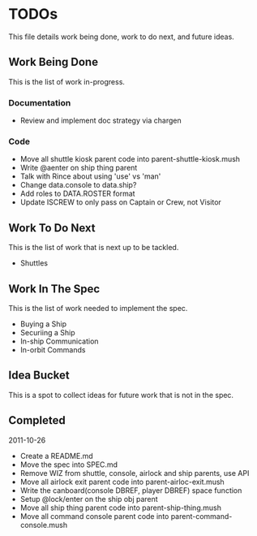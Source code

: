 # TODOs

This file details work being done, work to do next, and future ideas.

## Work Being Done

This is the list of work in-progress.

### Documentation

* Review and implement doc strategy via chargen

### Code

* Move all shuttle kiosk parent code into parent-shuttle-kiosk.mush
* Write @aenter on ship thing parent
* Talk with Rince about using 'use' vs 'man'
* Change data.console to data.ship?
* Add roles to DATA.ROSTER format
* Update ISCREW to only pass on Captain or Crew, not Visitor

## Work To Do Next

This is the list of work that is next up to be tackled.

* Shuttles

## Work In The Spec

This is the list of work needed to implement the spec.

* Buying a Ship
* Securiing a Ship
* In-ship Communication
* In-orbit Commands

## Idea Bucket

This is a spot to collect ideas for future work that is not in the spec.

## Completed

2011-10-26

* Create a README.md
* Move the spec into SPEC.md
* Remove WIZ from shuttle, console, airlock and ship parents, use API
* Move all airlock exit parent code into parent-airloc-exit.mush
* Write the canboard(console DBREF, player DBREF) space function
* Setup @lock/enter on the ship obj parent
* Move all ship thing parent code into parent-ship-thing.mush
* Move all command console parent code into parent-command-console.mush
